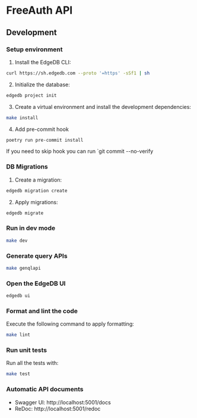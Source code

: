 # FreeAuth API

## Development

### Setup environment

1. Install the EdgeDB CLI:

```bash
curl https://sh.edgedb.com --proto '=https' -sSf1 | sh
```

2. Initialize the database:

```bash
edgedb project init
```

3. Create a virtual environment and install the development dependencies:

```bash
make install
```

4. Add pre-commit hook

```bash
poetry run pre-commit install
```
If you need to skip hook you can run `git commit --no-verify

### DB Migrations

1. Create a migration:

```bash
edgedb migration create
```

2. Apply migrations:

```bash
edgedb migrate
```

### Run in dev mode

```bash
make dev
```

### Generate query APIs

```bash
make genqlapi
```

### Open the EdgeDB UI

```bash
edgedb ui
```

### Format and lint the code

Execute the following command to apply formatting:

```bash
make lint
```

### Run unit tests

Run all the tests with:

```bash
make test
```

### Automatic API documents

 - Swagger UI: http://localhost:5001/docs
 - ReDoc: http://localhost:5001/redoc
